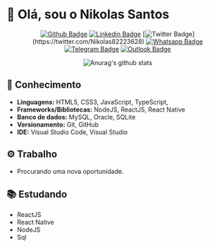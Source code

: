 # 👋 Olá, sou o Nikolas Santos

<div align="center">

[![Github Badge](https://img.shields.io/badge/-Github-000?style=flat-square&logo=Github&logoColor=white&link=https://github.com/Nikolassantos)](https://github.com/Nikolassantos)
[![Linkedin Badge](https://img.shields.io/badge/-LinkedIn-blue?style=flat-square&logo=Linkedin&logoColor=white&link=http://linkedin.com/in/jos%C3%A9-guilherme-paro-monteiro-tomaine)](linkedin.com/in/nikolas-santos-4341b31b0)
[![Twitter Badge](https://img.shields.io/badge/-Twitter-1ca0f1?style=flat-square&labelColor=1ca0f1&logo=twitter&logoColor=white&link=https://twitter.com/Nikolassantos__)](https://twitter.com/Nikolas82223628)
[![Whatsapp Badge](https://img.shields.io/badge/-Whatsapp-4CA143?style=flat-square&labelColor=4CA143&logo=whatsapp&logoColor=white&link=https://api.whatsapp.com/send?phone=5514981195569)](https://api.whatsapp.com/send?phone=5518988223892)
[![Telegram Badge](https://img.shields.io/badge/-Telegram-1ca0f1?style=flat-square&labelColor=1ca0f1&logo=telegram&logoColor=white&link=https://t.me/Nikolassantos)](https://t.me/zehguilherme)
[![Outlook Badge](https://img.shields.io/badge/-Outlook-0000FF?style=flat-square&labelColor=0000FF&logo=gmail&logoColor=white&link=mailto:nikolassantoshttp@gmail.com)](mailto:nikolassantoshttp@gmail.com)

</div>

<div align="center">

![Anurag's github stats](https://github-readme-stats.vercel.app/api?username=Nikolassantos)

</div>

## 🚀 Conhecimento

- **Linguagens:** HTML5, CSS3, JavaScript, TypeScript,
- **Frameworks/Bibliotecas:** NodeJS, ReactJS, React Native
- **Banco de dados:** MySQL, Oracle, SQLite
- **Versionamento:** Git, GitHub
- **IDE:** Visual Studio Code, Visual Studio

## ⚙ Trabalho

- Procurando uma nova oportunidade.

## 📚 Estudando

- ReactJS
- React Native
- NodeJS
- Sql
